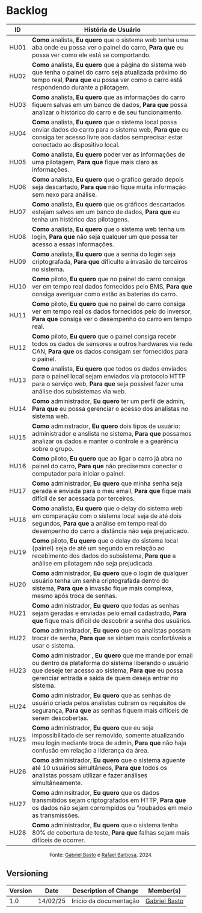 # Backlog

| **ID** | **História de Usuário** |
| ------ | ----------------------- | 
| HU01   | **Como** analista, **Eu quero** que o sistema web tenha uma aba onde eu possa ver o painel do carro, **Para que** eu possa ver como ele está se comportando. | 
| HU02   | **Como** analista, **Eu quero** que a página do sistema web que tenha o painel do carro seja atualizada próximo do tempo real, **Para que** eu possa ver como o carro está respondendo durante a pilotagem. |
| HU03   | **Como** analista, **Eu quero** que as informações do carro fiquem salvas em um banco de dados, **Para que** possa analizar o histórico do carro e de seu funcionamento. | 
| HU04   | **Como** analista, **Eu quero** que o sistema local possa enviar dados do carro para o sistema web, **Para que** eu consiga ter acesso livre aos dados semprecisar estar conectado ao dispositivo local. | 
| HU05   | **Como** analista, **Eu quero** poder ver as informações de uma pilotagem, **Para que** fique mais claro as informações. | 
| HU06   | **Como** analista, **Eu quero** que o gráfico gerado depois seja descartado, **Para que** não fique muita informação sem nexo para análise. |
| HU07   | **Como** analista, **Eu quero** que os gráficos descartados estejam salvos em um banco de dados, **Para que** eu tenha um histórico das pilotagens. | 
| HU08   | **Como** analista, **Eu quero** que o sistema web tenha um login, **Para que** não seja qualquer um que possa ter acesso a essas informações. |
| HU09   | **Como** analista, **Eu quero** que a senha do login seja criptografada, **Para que** dificulte a invasão de terceiros no sistema. |
| HU10   | **Como** piloto, **Eu quero** que no painel do carro consiga ver em tempo real dados fornecidos pelo BMS, **Para que** consiga averiguar como estão as baterias do carro. |  
| HU11   | **Como** piloto, **Eu quero** que no painel do carro consiga ver em tempo real os dados fornecidos pelo do inversor, **Para que** consiga ver o desempenho do carro em tempo real. | 
| HU12   | **Como** piloto, **Eu quero** que o painel consiga recebr todos os dados de sensores e outros hardwares via rede CAN, **Para que** os dados consigam ser fornecidos para o painel. | 
| HU13   | **Como** analista, **Eu quero** que todos os dados enviados para o painel local sejam enviados via protocolo HTTP para o serviço web, **Para que** seja possível fazer uma análise dos subsistemas via web. | 
| HU14   | **Como** administrador, **Eu quero** ter um perfil de admin, **Para que** eu possa gerenciar o acesso dos analistas no sistema web. |
| HU15   | **Como** adminstrador, **Eu quero** dois tipos de usuário: administrador e anslista no sistema, **Para que** possamos analizar os dados e manter o controle e a gearência sobre o grupo. |
| HU16   | **Como** piloto, **Eu quero** que ao ligar o carro já abra no painel do carro, **Para que** não precisemos conectar o computador para iniciar o painel. |
| HU17   | **Como** administrador, **Eu quero** que minha senha seja gerada e enviada para o meu email, **Para que** fique mais difícil de ser acessada por terceiros. |
| HU18   | **Como** analista, **Eu quero** que o delay do sistema web em comparação com o sistema local seja de até dois segundos, **Para que** a análise em tempo real do desempenho do carro a distância não seja prejudicado. |
| HU19   | **Como** piloto, **Eu quero** que o delay do sistema local (painel) seja de até um segundo em relação ao recebimento dos dados do subsistema, **Para que** a análise em pilotagem não seja prejudicada. |
| HU20   | **Como** administrador, **Eu quero** que o login de qualquer usuário tenha um senha criptografada dentro do sistema, **Para que** a invasão fique mais complexa, mesmo após troca de senhas. |
| HU21   | **Como** administrador, **Eu quero** que todas as senhas sejam geradas e enviadas pelo email cadastrado, **Para que** fique mais difícil de descobrir a senha dos usuários. |
| HU22   | **Como** adminsitrador, **Eu quero** que os analistas possam trocar de senha, **Para que** se sintam mais confortáveis a usar o sistema. |
| HU23   | **Como** administrador , **Eu quero** que me mande por email ou dentro da plataforma do sistema liberando o usuário que deseje ter acesso ao sistema, **Para que** eu possa gerenciar entrada e saída de quem deseja entrar no sistema. |
| HU24   | **Como** administrador, **Eu quero** que as senhas de usuário criada pelos analistas cubram os requisitos de segurança, **Para que** as senhas fiquem mais difíceis de serem descobertas. |
| HU25   | **Como** administrador, **Eu quero** que eu seja impossibilitado de ser removido, somente atualizando meu login mediante troca de admin, **Para que** não haja confusão em relação a liderança da área. |
| HU26   | **Como** administrador, **Eu quero** que o sistema aguente até 10 usuários simultâneos, **Para que** todos os analistas possam utilizar e fazer análises simultâneamente. |
| HU27   | **Como** adminsitrador, **Eu quero** que os dados transmitidos sejam criptografados em HTTP, **Para que** os dados não sejam corrompidos ou "roubados em meio as transmissões. |
| HU28   | **Como** administrador, **Eu quero** que o sistema tenha 80% de cobertura de teste, **Para que** falhas sejam mais difíceis de ocorrer. |

<font size="2"><p style="text-align: center">Fonte: [Gabriel Basto](https://github.com/Bertolazi) e [Rafael Barbosa](https://github.com/rafaelbdmelo117), 2024.</p></font>


## Versioning

| Version | Date     | Description of Change  | Member(s)                                     |
| ------- | -------- | ---------------------- | --------------------------------------------- |
| 1.0     | 14/02/25 | Início da documentação | [Gabriel Basto](https://github.com/Bertolazi) |